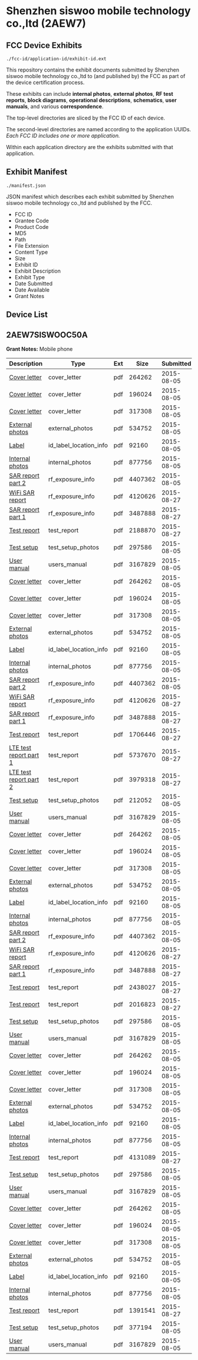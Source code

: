 # Shenzhen  siswoo  mobile  technology  co.,ltd (2AEW7)
## FCC Device Exhibits

```
./fcc-id/application-id/exhibit-id.ext
```

This repository contains the exhibit documents submitted by Shenzhen  siswoo  mobile  technology  co.,ltd to (and published by) the FCC as part of the device certification process.

These exhibits can include **internal photos**, **external photos**, **RF test reports**, **block diagrams**, **operational descriptions**, **schematics**, **user manuals**, and various **correspondence**.

The top-level directories are sliced by the FCC ID of each device.

The second-level directories are named according to the application UUIDs. *Each FCC ID includes one or more application.*

Within each application directory are the exhibits submitted with that application. 

## Exhibit Manifest

```
./manifest.json
```

JSON manifest which describes each exhibit submitted by Shenzhen  siswoo  mobile  technology  co.,ltd and published by the FCC.

- FCC ID
- Grantee Code
- Product Code
- MD5
- Path
- File Extension
- Content Type
- Size
- Exhibit ID
- Exhibit Description
- Exhibit Type
- Date Submitted
- Date Available
- Grant Notes

## Device List
## 2AEW7SISWOOC50A
**Grant Notes:** Mobile phone

| Description | Type | Ext | Size | Submitted | Available |
| ----------- | ---- | --- | ---- | --------- | --------- |
| [Cover letter](2AEW7SISWOOC50A/6265a4a8143af46636ad8c2006463469/2704716.pdf) | cover_letter | pdf | 264262 | 2015-08-05 | 2015-08-05 |
| [Cover letter](2AEW7SISWOOC50A/6265a4a8143af46636ad8c2006463469/2704717.pdf) | cover_letter | pdf | 196024 | 2015-08-05 | 2015-08-05 |
| [Cover letter](2AEW7SISWOOC50A/6265a4a8143af46636ad8c2006463469/2704718.pdf) | cover_letter | pdf | 317308 | 2015-08-05 | 2015-08-05 |
| [External photos](2AEW7SISWOOC50A/6265a4a8143af46636ad8c2006463469/2704719.pdf) | external_photos | pdf | 534752 | 2015-08-05 | 2015-08-05 |
| [Label](2AEW7SISWOOC50A/6265a4a8143af46636ad8c2006463469/2704720.pdf) | id_label_location_info | pdf | 92160 | 2015-08-05 | 2015-08-05 |
| [Internal photos](2AEW7SISWOOC50A/6265a4a8143af46636ad8c2006463469/2704721.pdf) | internal_photos | pdf | 877756 | 2015-08-05 | 2015-08-05 |
| [SAR report part 2](2AEW7SISWOOC50A/6265a4a8143af46636ad8c2006463469/2704727.pdf) | rf_exposure_info | pdf | 4407362 | 2015-08-05 | 2015-08-05 |
| [WiFi SAR report](2AEW7SISWOOC50A/6265a4a8143af46636ad8c2006463469/2727409.pdf) | rf_exposure_info | pdf | 4120626 | 2015-08-27 | 2015-08-05 |
| [SAR report part 1](2AEW7SISWOOC50A/6265a4a8143af46636ad8c2006463469/2727410.pdf) | rf_exposure_info | pdf | 3487888 | 2015-08-27 | 2015-08-05 |
| [Test report](2AEW7SISWOOC50A/6265a4a8143af46636ad8c2006463469/2727416.pdf) | test_report | pdf | 2188870 | 2015-08-27 | 2015-08-05 |
| [Test setup](2AEW7SISWOOC50A/6265a4a8143af46636ad8c2006463469/2704765.pdf) | test_setup_photos | pdf | 297586 | 2015-08-05 | 2015-08-05 |
| [User manual](2AEW7SISWOOC50A/6265a4a8143af46636ad8c2006463469/2704748.pdf) | users_manual | pdf | 3167829 | 2015-08-05 | 2015-08-05 |
| [Cover letter](2AEW7SISWOOC50A/778609343fa8492c30be3e70b6e034f5/2704716.pdf) | cover_letter | pdf | 264262 | 2015-08-05 | 2015-08-05 |
| [Cover letter](2AEW7SISWOOC50A/778609343fa8492c30be3e70b6e034f5/2704717.pdf) | cover_letter | pdf | 196024 | 2015-08-05 | 2015-08-05 |
| [Cover letter](2AEW7SISWOOC50A/778609343fa8492c30be3e70b6e034f5/2704718.pdf) | cover_letter | pdf | 317308 | 2015-08-05 | 2015-08-05 |
| [External photos](2AEW7SISWOOC50A/778609343fa8492c30be3e70b6e034f5/2704719.pdf) | external_photos | pdf | 534752 | 2015-08-05 | 2015-08-05 |
| [Label](2AEW7SISWOOC50A/778609343fa8492c30be3e70b6e034f5/2704720.pdf) | id_label_location_info | pdf | 92160 | 2015-08-05 | 2015-08-05 |
| [Internal photos](2AEW7SISWOOC50A/778609343fa8492c30be3e70b6e034f5/2704721.pdf) | internal_photos | pdf | 877756 | 2015-08-05 | 2015-08-05 |
| [SAR report part 2](2AEW7SISWOOC50A/778609343fa8492c30be3e70b6e034f5/2704727.pdf) | rf_exposure_info | pdf | 4407362 | 2015-08-05 | 2015-08-05 |
| [WiFi SAR report](2AEW7SISWOOC50A/778609343fa8492c30be3e70b6e034f5/2727409.pdf) | rf_exposure_info | pdf | 4120626 | 2015-08-27 | 2015-08-05 |
| [SAR report part 1](2AEW7SISWOOC50A/778609343fa8492c30be3e70b6e034f5/2727410.pdf) | rf_exposure_info | pdf | 3487888 | 2015-08-27 | 2015-08-05 |
| [Test report](2AEW7SISWOOC50A/778609343fa8492c30be3e70b6e034f5/2727419.pdf) | test_report | pdf | 1706446 | 2015-08-27 | 2015-08-05 |
| [LTE test report part 1](2AEW7SISWOOC50A/778609343fa8492c30be3e70b6e034f5/2727420.pdf) | test_report | pdf | 5737670 | 2015-08-27 | 2015-08-05 |
| [LTE test report part 2](2AEW7SISWOOC50A/778609343fa8492c30be3e70b6e034f5/2727421.pdf) | test_report | pdf | 3979318 | 2015-08-27 | 2015-08-05 |
| [Test setup](2AEW7SISWOOC50A/778609343fa8492c30be3e70b6e034f5/2704747.pdf) | test_setup_photos | pdf | 212052 | 2015-08-05 | 2015-08-05 |
| [User manual](2AEW7SISWOOC50A/778609343fa8492c30be3e70b6e034f5/2704748.pdf) | users_manual | pdf | 3167829 | 2015-08-05 | 2015-08-05 |
| [Cover letter](2AEW7SISWOOC50A/1e7f0a082caee5af10fa201c71738c5a/2704716.pdf) | cover_letter | pdf | 264262 | 2015-08-05 | 2015-08-05 |
| [Cover letter](2AEW7SISWOOC50A/1e7f0a082caee5af10fa201c71738c5a/2704717.pdf) | cover_letter | pdf | 196024 | 2015-08-05 | 2015-08-05 |
| [Cover letter](2AEW7SISWOOC50A/1e7f0a082caee5af10fa201c71738c5a/2704718.pdf) | cover_letter | pdf | 317308 | 2015-08-05 | 2015-08-05 |
| [External photos](2AEW7SISWOOC50A/1e7f0a082caee5af10fa201c71738c5a/2704719.pdf) | external_photos | pdf | 534752 | 2015-08-05 | 2015-08-05 |
| [Label](2AEW7SISWOOC50A/1e7f0a082caee5af10fa201c71738c5a/2704720.pdf) | id_label_location_info | pdf | 92160 | 2015-08-05 | 2015-08-05 |
| [Internal photos](2AEW7SISWOOC50A/1e7f0a082caee5af10fa201c71738c5a/2704721.pdf) | internal_photos | pdf | 877756 | 2015-08-05 | 2015-08-05 |
| [SAR report part 2](2AEW7SISWOOC50A/1e7f0a082caee5af10fa201c71738c5a/2704727.pdf) | rf_exposure_info | pdf | 4407362 | 2015-08-05 | 2015-08-05 |
| [WiFi SAR report](2AEW7SISWOOC50A/1e7f0a082caee5af10fa201c71738c5a/2727409.pdf) | rf_exposure_info | pdf | 4120626 | 2015-08-27 | 2015-08-05 |
| [SAR report part 1](2AEW7SISWOOC50A/1e7f0a082caee5af10fa201c71738c5a/2727410.pdf) | rf_exposure_info | pdf | 3487888 | 2015-08-27 | 2015-08-05 |
| [Test report](2AEW7SISWOOC50A/1e7f0a082caee5af10fa201c71738c5a/2727411.pdf) | test_report | pdf | 2438027 | 2015-08-27 | 2015-08-05 |
| [Test report](2AEW7SISWOOC50A/1e7f0a082caee5af10fa201c71738c5a/2727412.pdf) | test_report | pdf | 2016823 | 2015-08-27 | 2015-08-05 |
| [Test setup](2AEW7SISWOOC50A/1e7f0a082caee5af10fa201c71738c5a/2704765.pdf) | test_setup_photos | pdf | 297586 | 2015-08-05 | 2015-08-05 |
| [User manual](2AEW7SISWOOC50A/1e7f0a082caee5af10fa201c71738c5a/2704748.pdf) | users_manual | pdf | 3167829 | 2015-08-05 | 2015-08-05 |
| [Cover letter](2AEW7SISWOOC50A/ebb00111f669175872105907e66cbcd3/2704716.pdf) | cover_letter | pdf | 264262 | 2015-08-05 | 2015-08-05 |
| [Cover letter](2AEW7SISWOOC50A/ebb00111f669175872105907e66cbcd3/2704717.pdf) | cover_letter | pdf | 196024 | 2015-08-05 | 2015-08-05 |
| [Cover letter](2AEW7SISWOOC50A/ebb00111f669175872105907e66cbcd3/2704718.pdf) | cover_letter | pdf | 317308 | 2015-08-05 | 2015-08-05 |
| [External photos](2AEW7SISWOOC50A/ebb00111f669175872105907e66cbcd3/2704719.pdf) | external_photos | pdf | 534752 | 2015-08-05 | 2015-08-05 |
| [Label](2AEW7SISWOOC50A/ebb00111f669175872105907e66cbcd3/2704720.pdf) | id_label_location_info | pdf | 92160 | 2015-08-05 | 2015-08-05 |
| [Internal photos](2AEW7SISWOOC50A/ebb00111f669175872105907e66cbcd3/2704721.pdf) | internal_photos | pdf | 877756 | 2015-08-05 | 2015-08-05 |
| [Test report](2AEW7SISWOOC50A/ebb00111f669175872105907e66cbcd3/2727408.pdf) | test_report | pdf | 4131089 | 2015-08-27 | 2015-08-05 |
| [Test setup](2AEW7SISWOOC50A/ebb00111f669175872105907e66cbcd3/2704765.pdf) | test_setup_photos | pdf | 297586 | 2015-08-05 | 2015-08-05 |
| [User manual](2AEW7SISWOOC50A/ebb00111f669175872105907e66cbcd3/2704748.pdf) | users_manual | pdf | 3167829 | 2015-08-05 | 2015-08-05 |
| [Cover letter](2AEW7SISWOOC50A/712d0424cd7c7612dea841ee968ca532/2704716.pdf) | cover_letter | pdf | 264262 | 2015-08-05 | 2015-08-05 |
| [Cover letter](2AEW7SISWOOC50A/712d0424cd7c7612dea841ee968ca532/2704717.pdf) | cover_letter | pdf | 196024 | 2015-08-05 | 2015-08-05 |
| [Cover letter](2AEW7SISWOOC50A/712d0424cd7c7612dea841ee968ca532/2704718.pdf) | cover_letter | pdf | 317308 | 2015-08-05 | 2015-08-05 |
| [External photos](2AEW7SISWOOC50A/712d0424cd7c7612dea841ee968ca532/2704719.pdf) | external_photos | pdf | 534752 | 2015-08-05 | 2015-08-05 |
| [Label](2AEW7SISWOOC50A/712d0424cd7c7612dea841ee968ca532/2704720.pdf) | id_label_location_info | pdf | 92160 | 2015-08-05 | 2015-08-05 |
| [Internal photos](2AEW7SISWOOC50A/712d0424cd7c7612dea841ee968ca532/2704721.pdf) | internal_photos | pdf | 877756 | 2015-08-05 | 2015-08-05 |
| [Test report](2AEW7SISWOOC50A/712d0424cd7c7612dea841ee968ca532/2727413.pdf) | test_report | pdf | 1391541 | 2015-08-27 | 2015-08-05 |
| [Test setup](2AEW7SISWOOC50A/712d0424cd7c7612dea841ee968ca532/2704843.pdf) | test_setup_photos | pdf | 377194 | 2015-08-05 | 2015-08-05 |
| [User manual](2AEW7SISWOOC50A/712d0424cd7c7612dea841ee968ca532/2704748.pdf) | users_manual | pdf | 3167829 | 2015-08-05 | 2015-08-05 |
